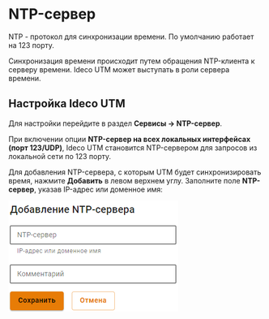 # NTP-сервер

NTP - протокол для синхронизации времени. По умолчанию работает на 123 порту. 

Синхронизация времени происходит путем обращения NTP-клиента к серверу времени. Ideco UTM может выступать в роли сервера времени. 

## Настройка Ideco UTM

Для настройки перейдите в раздел **Сервисы -> NTP-сервер**.

При включении опции **NTP-сервер на всех локальных интерфейсах (порт 123/UDP)**, Ideco UTM становится NTP-сервером для запросов из локальной сети по 123 порту.

Для добавления NTP-сервера, с которым UTM будет синхронизировать время, нажмите **Добавить** в левом верхнем углу. Заполните поле **NTP-сервер**, указав IP-адрес или доменное имя:

![](../../.gitbook/assets/ntp.png)
